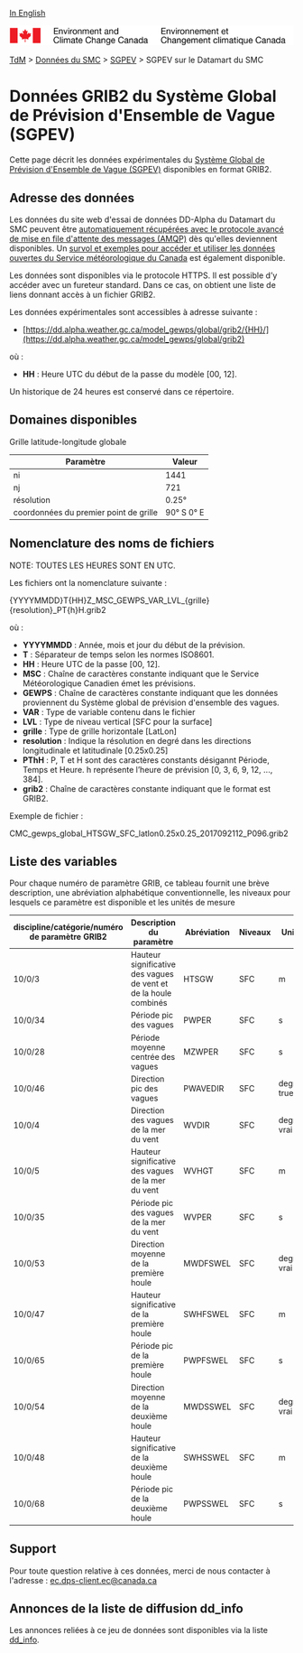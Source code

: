 [In English](readme_gewps-datamart_en.md)

![ECCC logo](../../img_eccc-logo.png)

[TdM](../../readme_fr.md) > [Données du SMC](../readme_fr.md) > [SGPEV](readme_gewps_fr.md) > SGPEV sur le Datamart du SMC

# Données GRIB2 du Système Global de Prévision d'Ensemble de Vague (SGPEV)

Cette page décrit les données expérimentales du [Système Global de Prévision d'Ensemble de Vague (SGPEV)](readme_gewps_fr.md) disponibles en format GRIB2.

## Adresse des données

Les données du site web d'essai de données DD-Alpha du Datamart du SMC peuvent être [automatiquement récupérées avec le protocole avancé de mise en file d'attente des messages (AMQP)](../../msc-datamart/amqp_fr.md) dès qu'elles deviennent disponibles. Un [survol et exemples pour accéder et utiliser les données ouvertes du Service météorologique du Canada](../../usage/readme_fr.md) est également disponible.

Les données sont disponibles via le protocole HTTPS. Il est possible d’y accéder avec un fureteur standard. Dans ce cas, on obtient une liste de liens donnant accès à un fichier GRIB2.

Les données expérimentales sont accessibles à adresse suivante :

* [https://dd.alpha.weather.gc.ca/model_gewps/global/grib2/{HH}/](https://dd.alpha.weather.gc.ca/model_gewps/global/grib2)

où :

* __HH__ : Heure UTC du début de la passe du modèle [00, 12].

Un historique de 24 heures est conservé dans ce répertoire.

## Domaines disponibles

Grille latitude-longitude globale

| Paramètre | Valeur |
| ------ | ------ |
| ni | 1441 |
| nj | 721 |
| résolution | 0.25° |
| coordonnées du premier point de grille | 90° S  0° E |

## Nomenclature des noms de fichiers

NOTE: TOUTES LES HEURES SONT EN UTC.

Les fichiers ont la nomenclature suivante :

{YYYYMMDD}T{HH}Z_MSC_GEWPS_VAR_LVL_{grille}{resolution}_PT{h}H.grib2

où :

* __YYYYMMDD__ : Année, mois et jour du début de la prévision.
* __T__ : Séparateur de temps selon les normes ISO8601.
* __HH__ : Heure UTC de la passe [00, 12].
* __MSC__ : Chaîne de caractères constante indiquant que le Service Météorologique Canadien émet les prévisions.
* __GEWPS__ : Chaîne de caractères constante indiquant que les données proviennent du Système global de prévision d'ensemble des vagues.
* __VAR__ : Type de variable contenu dans le fichier
* __LVL__ : Type de niveau vertical [SFC pour la surface]
* __grille__ : Type de grille horizontale [LatLon]
* __resolution__ : Indique la résolution en degré dans les directions longitudinale et latitudinale [0.25x0.25]
* __PThH__ : P, T et H sont des caractères constants désigannt Période, Temps et Heure. h représente l’heure de prévision [0, 3, 6, 9, 12, ..., 384].
* __grib2__ : Chaîne de caractères constante indiquant que le format est GRIB2.

Exemple de fichier :

CMC_gewps_global_HTSGW_SFC_latlon0.25x0.25_2017092112_P096.grib2

## Liste des variables

Pour chaque numéro de paramètre GRIB, ce tableau fournit une brève description, une abréviation alphabétique conventionnelle, les niveaux pour lesquels ce paramètre est disponible et les unités de mesure

|discipline/catégorie/numéro de paramètre GRIB2 |	Description du paramètre            |	Abréviation 	         | Niveaux       |	Unités       |
|-----------------------------------------------|---------------------------------------|----------------------------|---------------|---------------|
|10/0/3 |	Hauteur significative des vagues de vent et de la houle combinés |	HTSGW |	SFC |	m |
|10/0/34 |	Période pic des vagues |	PWPER |	SFC |	s |
|10/0/28 |	Période moyenne centrée des vagues |	MZWPER |	SFC |	s |
|10/0/46 |	Direction pic des vagues |	PWAVEDIR |	SFC |	degrees true|
|10/0/4 |	Direction des vagues de la mer du vent |	WVDIR |	SFC |	degré vrai |
|10/0/5 |	Hauteur significative des vagues de la mer du vent |	WVHGT |	SFC |	m |
|10/0/35 |	Période pic des vagues de la mer du vent |	WVPER |	SFC |	s |
|10/0/53 |	Direction moyenne de la première houle |	MWDFSWEL |	SFC |	degré vrai |
|10/0/47 |	Hauteur significative de la première houle |	SWHFSWEL |	SFC |	m |
|10/0/65 |	Période pic de la première houle |	PWPFSWEL |	SFC |	s |
|10/0/54 |	Direction moyenne de la deuxième houle |	MWDSSWEL |	SFC |	degré vrai |
|10/0/48 |	Hauteur significative de la deuxième houle |	SWHSSWEL |	SFC |	m |
|10/0/68 |	Période pic de la deuxième houle |	PWPSSWEL |	SFC |	s |

## Support

Pour toute question relative à ces données, merci de nous contacter à l'adresse : [ec.dps-client.ec@canada.ca](mailto:ec.dps-client.ec@canada.ca)

## Annonces de la liste de diffusion dd_info

Les annonces reliées à ce jeu de données sont disponibles via la liste [dd_info](https://lists.ec.gc.ca/cgi-bin/mailman/listinfo/dd_info).


